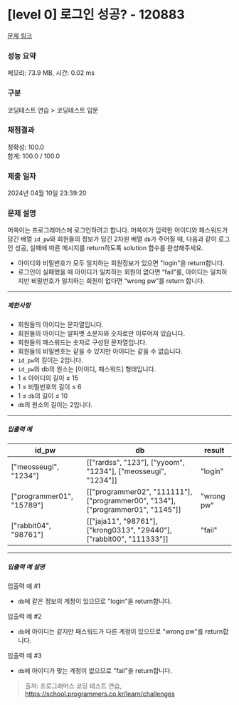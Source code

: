 # [level 0] 로그인 성공? - 120883 

[문제 링크](https://school.programmers.co.kr/learn/courses/30/lessons/120883) 

### 성능 요약

메모리: 73.9 MB, 시간: 0.02 ms

### 구분

코딩테스트 연습 > 코딩테스트 입문

### 채점결과

정확성: 100.0<br/>합계: 100.0 / 100.0

### 제출 일자

2024년 04월 10일 23:39:20

### 문제 설명

<p>머쓱이는 프로그래머스에 로그인하려고 합니다. 머쓱이가 입력한 아이디와 패스워드가 담긴 배열 <code>id_pw</code>와 회원들의 정보가 담긴 2차원 배열 <code>db</code>가 주어질 때, 다음과 같이 로그인 성공, 실패에 따른 메시지를 return하도록 solution 함수를 완성해주세요.</p>

<ul>
<li>아이디와 비밀번호가 모두 일치하는 회원정보가 있으면 "login"을 return합니다.</li>
<li>로그인이 실패했을 때 아이디가 일치하는 회원이 없다면 “fail”를, 아이디는 일치하지만 비밀번호가 일치하는 회원이 없다면 “wrong pw”를 return 합니다.</li>
</ul>

<hr>

<h5>제한사항</h5>

<ul>
<li>회원들의 아이디는 문자열입니다.</li>
<li>회원들의 아이디는 알파벳 소문자와 숫자로만 이루어져 있습니다.</li>
<li>회원들의 패스워드는 숫자로 구성된 문자열입니다.</li>
<li>회원들의 비밀번호는 같을 수 있지만 아이디는 같을 수 없습니다.</li>
<li><code>id_pw</code>의 길이는 2입니다.</li>
<li><code>id_pw</code>와 db의 원소는 [아이디, 패스워드] 형태입니다.</li>
<li>1 ≤ 아이디의 길이 ≤ 15</li>
<li>1 ≤ 비밀번호의 길이 ≤ 6</li>
<li>1 ≤ <code>db</code>의 길이 ≤ 10</li>
<li><code>db</code>의 원소의 길이는 2입니다.</li>
</ul>

<hr>

<h5>입출력 예</h5>
<table class="table">
        <thead><tr>
<th>id_pw</th>
<th>db</th>
<th>result</th>
</tr>
</thead>
        <tbody><tr>
<td>["meosseugi", "1234"]</td>
<td>[["rardss", "123"], ["yyoom", "1234"], ["meosseugi", "1234"]]</td>
<td>"login"</td>
</tr>
<tr>
<td>["programmer01", "15789"]</td>
<td>[["programmer02", "111111"], ["programmer00", "134"], ["programmer01", "1145"]]</td>
<td>"wrong pw"</td>
</tr>
<tr>
<td>["rabbit04", "98761"]</td>
<td>[["jaja11", "98761"], ["krong0313", "29440"], ["rabbit00", "111333"]]</td>
<td>"fail"</td>
</tr>
</tbody>
      </table>
<hr>

<h5>입출력 예 설명</h5>

<p>입출력 예 #1</p>

<ul>
<li><code>db</code>에 같은 정보의 계정이 있으므로 "login"을 return합니다.</li>
</ul>

<p>입출력 예 #2</p>

<ul>
<li><code>db</code>에 아이디는 같지만 패스워드가 다른 계정이 있으므로 "wrong pw"를 return합니다.</li>
</ul>

<p>입출력 예 #3</p>

<ul>
<li><code>db</code>에 아이디가 맞는 계정이 없으므로 "fail"을 return합니다.</li>
</ul>


> 출처: 프로그래머스 코딩 테스트 연습, https://school.programmers.co.kr/learn/challenges